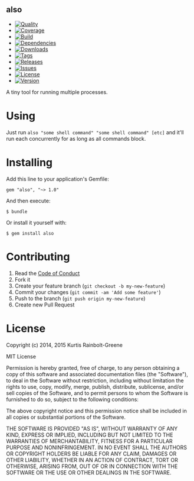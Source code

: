 also
--------

  - [![Quality](http://img.shields.io/codeclimate/github/krainboltgreene/also.gem.svg?style=flat-square)](https://codeclimate.com/github/krainboltgreene/also.gem)
  - [![Coverage](http://img.shields.io/codeclimate/coverage/github/krainboltgreene/also.gem.svg?style=flat-square)](https://codeclimate.com/github/krainboltgreene/also.gem)
  - [![Build](http://img.shields.io/travis-ci/krainboltgreene/also.gem.svg?style=flat-square)](https://travis-ci.org/krainboltgreene/also.gem)
  - [![Dependencies](http://img.shields.io/gemnasium/krainboltgreene/also.gem.svg?style=flat-square)](https://gemnasium.com/krainboltgreene/also.gem)
  - [![Downloads](http://img.shields.io/gem/dtv/also.svg?style=flat-square)](https://rubygems.org/gems/also)
  - [![Tags](http://img.shields.io/github/tag/krainboltgreene/also.gem.svg?style=flat-square)](http://github.com/krainboltgreene/also.gem/tags)
  - [![Releases](http://img.shields.io/github/release/krainboltgreene/also.gem.svg?style=flat-square)](http://github.com/krainboltgreene/also.gem/releases)
  - [![Issues](http://img.shields.io/github/issues/krainboltgreene/also.gem.svg?style=flat-square)](http://github.com/krainboltgreene/also.gem/issues)
  - [![License](http://img.shields.io/badge/license-MIT-brightgreen.svg?style=flat-square)](http://opensource.org/licenses/MIT)
  - [![Version](http://img.shields.io/gem/v/also.svg?style=flat-square)](https://rubygems.org/gems/also)


A tiny tool for running multiple processes.


Using
=====

Just run `also "some shell command" "some shell command" [etc]` and it'll run each concurrently for as long as all commands block.


Installing
==========

Add this line to your application's Gemfile:

    gem "also", "~> 1.0"

And then execute:

    $ bundle

Or install it yourself with:

    $ gem install also


Contributing
============

  1. Read the [Code of Conduct](/CONDUCT.md)
  2. Fork it
  3. Create your feature branch (`git checkout -b my-new-feature`)
  4. Commit your changes (`git commit -am 'Add some feature'`)
  5. Push to the branch (`git push origin my-new-feature`)
  6. Create new Pull Request


License
=======

Copyright (c) 2014, 2015 Kurtis Rainbolt-Greene

MIT License

Permission is hereby granted, free of charge, to any person obtaining
a copy of this software and associated documentation files (the
"Software"), to deal in the Software without restriction, including
without limitation the rights to use, copy, modify, merge, publish,
distribute, sublicense, and/or sell copies of the Software, and to
permit persons to whom the Software is furnished to do so, subject to
the following conditions:

The above copyright notice and this permission notice shall be
included in all copies or substantial portions of the Software.

THE SOFTWARE IS PROVIDED "AS IS", WITHOUT WARRANTY OF ANY KIND,
EXPRESS OR IMPLIED, INCLUDING BUT NOT LIMITED TO THE WARRANTIES OF
MERCHANTABILITY, FITNESS FOR A PARTICULAR PURPOSE AND
NONINFRINGEMENT. IN NO EVENT SHALL THE AUTHORS OR COPYRIGHT HOLDERS BE
LIABLE FOR ANY CLAIM, DAMAGES OR OTHER LIABILITY, WHETHER IN AN ACTION
OF CONTRACT, TORT OR OTHERWISE, ARISING FROM, OUT OF OR IN CONNECTION
WITH THE SOFTWARE OR THE USE OR OTHER DEALINGS IN THE SOFTWARE.
